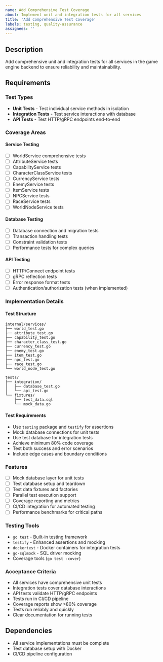 ```yaml
---
name: Add Comprehensive Test Coverage
about: Implement unit and integration tests for all services
title: 'Add Comprehensive Test Coverage'
labels: testing, quality-assurance
assignees: ''
---
```


## Description

Add comprehensive unit and integration tests for all services in the game engine backend to ensure reliability and maintainability.

## Requirements

### Test Types

- **Unit Tests** - Test individual service methods in isolation
- **Integration Tests** - Test service interactions with database
- **API Tests** - Test HTTP/gRPC endpoints end-to-end

### Coverage Areas

#### Service Testing
- [ ] WorldService comprehensive tests
- [ ] AttributeService tests
- [ ] CapabilityService tests
- [ ] CharacterClassService tests
- [ ] CurrencyService tests
- [ ] EnemyService tests
- [ ] ItemService tests
- [ ] NPCService tests
- [ ] RaceService tests
- [ ] WorldNodeService tests

#### Database Testing
- [ ] Database connection and migration tests
- [ ] Transaction handling tests
- [ ] Constraint validation tests
- [ ] Performance tests for complex queries

#### API Testing
- [ ] HTTP/Connect endpoint tests
- [ ] gRPC reflection tests
- [ ] Error response format tests
- [ ] Authentication/authorization tests (when implemented)

### Implementation Details

#### Test Structure
```
internal/services/
├── world_test.go
├── attribute_test.go
├── capability_test.go
├── character_class_test.go
├── currency_test.go
├── enemy_test.go
├── item_test.go
├── npc_test.go
├── race_test.go
└── world_node_test.go

tests/
├── integration/
│   ├── database_test.go
│   └── api_test.go
└── fixtures/
    ├── test_data.sql
    └── mock_data.go
```

#### Test Requirements
- Use `testing` package and `testify` for assertions
- Mock database connections for unit tests
- Use test database for integration tests
- Achieve minimum 80% code coverage
- Test both success and error scenarios
- Include edge cases and boundary conditions

### Features

- [ ] Mock database layer for unit tests
- [ ] Test database setup and teardown
- [ ] Test data fixtures and factories
- [ ] Parallel test execution support
- [ ] Coverage reporting and metrics
- [ ] CI/CD integration for automated testing
- [ ] Performance benchmarks for critical paths

### Testing Tools

- `go test` - Built-in testing framework
- `testify` - Enhanced assertions and mocking
- `dockertest` - Docker containers for integration tests
- `go-sqlmock` - SQL driver mocking
- Coverage tools (`go test -cover`)

### Acceptance Criteria

- All services have comprehensive unit tests
- Integration tests cover database interactions
- API tests validate HTTP/gRPC endpoints
- Tests run in CI/CD pipeline
- Coverage reports show >80% coverage
- Tests run reliably and quickly
- Clear documentation for running tests

## Dependencies

- All service implementations must be complete
- Test database setup with Docker
- CI/CD pipeline configuration
